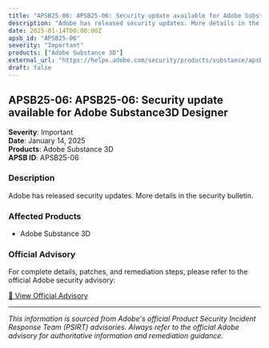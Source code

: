 ```yaml
---
title: "APSB25-06: APSB25-06: Security update available for Adobe Substance3D Designer"
description: "Adobe has released security updates. More details in the security bulletin."
date: 2025-01-14T00:00:00Z
apsb_id: "APSB25-06"
severity: "Important"
products: ["Adobe Substance 3D"]
external_url: "https://helpx.adobe.com/security/products/substance/apsb25-06.html"
draft: false
---
```


## APSB25-06: APSB25-06: Security update available for Adobe Substance3D Designer

**Severity**: Important  
**Date**: January 14, 2025  
**Products**: Adobe Substance 3D  
**APSB ID**: APSB25-06

### Description

Adobe has released security updates. More details in the security bulletin.

### Affected Products

- Adobe Substance 3D


### Official Advisory

For complete details, patches, and remediation steps, please refer to the official Adobe security advisory:

[🔗 View Official Advisory](https://helpx.adobe.com/security/products/substance/apsb25-06.html)

---

*This information is sourced from Adobe's official Product Security Incident Response Team (PSIRT) advisories. Always refer to the official Adobe advisory for authoritative information and remediation guidance.*
